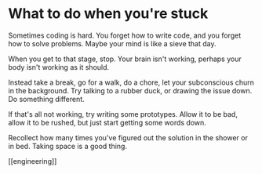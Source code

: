 # What to do when you're stuck

Sometimes coding is hard. You forget how to write code, and you forget how to solve problems. Maybe your mind is like a sieve that day.

When you get to that stage, stop. Your brain isn't working, perhaps your body isn't working as it should.

Instead take a break, go for a walk, do a chore, let your subconscious churn in the background. Try talking to a rubber duck, or drawing the issue down. Do something different.

If that's all not working, try writing some prototypes. Allow it to be bad, allow it to be rushed, but just start getting some words down.

Recollect how many times you've figured out the solution in the shower or in bed. Taking space is a good thing.

[[engineering]]
